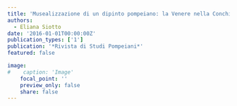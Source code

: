 ```yaml
---
title: 'Musealizzazione di un dipinto pompeiano: la Venere nella Conchiglia'
authors:
  - Eliana Siotto
date: '2016-01-01T00:00:00Z'
publication_types: ['1']
publication: '*Rivista di Studi Pompeiani*'
featured: false

image:
#    caption: 'Image'
    focal_point: ''
    preview_only: false
    share: false
---
```

